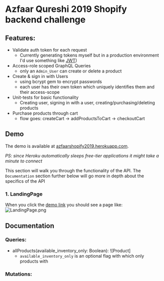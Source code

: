 # Azfaar Qureshi 2019 Shopify backend challenge

## Features:

* Validate auth token for each request 
	* Currently generating tokens myself but in a production environment I'd use something like [JWT](https://jwt.io/))
* Access-role scoped GraphQL Queries 
	* only an `Admin_User` can create or delete a product
* Create & sign in with Users
	* using bcrypt gem to encrypt passwords
	* each user has their own token which uniquely identifies them and their access-scope
* Unit-tests for basic functionality
	* Creating user, signing in with a user, creating/purchasing/deleting products
* Purchase products through cart
	* flow goes: createCart -> addProductsToCart -> checkoutCart

## Demo

The demo is available at [azfaarshopify2019.herokuapp.com](http://azfaarshopify2019.herokuapp.com/). 

_PS: since Heroku automatically sleeps free-tier applications it might take a minute to connect_

This section will walk you through the functionality of the API. The `Documentation` section further below will go more in depth about the specifics of the API

### 1. LandingPage
When you click the [demo link](http://azfaarshopify2019.herokuapp.com/) you should see a page like:
![LandingPage.png](https://i.imgur.com/ruxVnEb.png)

## Documentation
### Queries:
* allProducts(available_inventory_only: Boolean): ![Product]
	* `available_inventory_only` is an optional flag with which only products with 
### Mutations:
